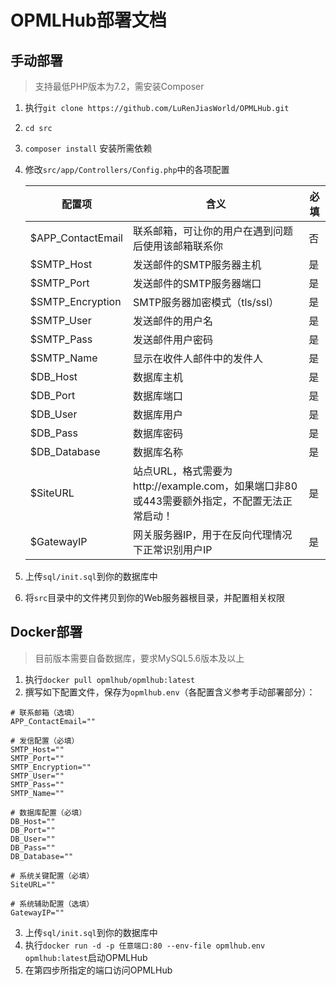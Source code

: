 # OPMLHub部署文档

## 手动部署

> 支持最低PHP版本为7.2，需安装Composer

1. 执行`git clone https://github.com/LuRenJiasWorld/OPMLHub.git`

2. `cd src`

3. `composer install` 安装所需依赖

4. 修改`src/app/Controllers/Config.php`中的各项配置

   | 配置项            | 含义                                                         | 必填 |
   | ----------------- | ------------------------------------------------------------ | ---- |
   | $APP_ContactEmail | 联系邮箱，可让你的用户在遇到问题后使用该邮箱联系你           | 否   |
   | $SMTP_Host        | 发送邮件的SMTP服务器主机                                     | 是   |
   | $SMTP_Port        | 发送邮件的SMTP服务器端口                                     | 是   |
   | $SMTP_Encryption  | SMTP服务器加密模式（tls/ssl）                                | 是   |
   | $SMTP_User        | 发送邮件的用户名                                             | 是   |
   | $SMTP_Pass        | 发送邮件用户密码                                             | 是   |
   | $SMTP_Name        | 显示在收件人邮件中的发件人                                   | 是   |
   | $DB_Host          | 数据库主机                                                   | 是   |
   | $DB_Port          | 数据库端口                                                   | 是   |
   | $DB_User          | 数据库用户                                                   | 是   |
   | $DB_Pass          | 数据库密码                                                   | 是   |
   | $DB_Database      | 数据库名称                                                   | 是   |
   | $SiteURL          | 站点URL，格式需要为http://example.com，如果端口非80或443需要额外指定，不配置无法正常启动！ | 是   |
   | $GatewayIP        | 网关服务器IP，用于在反向代理情况下正常识别用户IP             | 是   |

5. 上传`sql/init.sql`到你的数据库中

6. 将`src`目录中的文件拷贝到你的Web服务器根目录，并配置相关权限

## Docker部署

> 目前版本需要自备数据库，要求MySQL5.6版本及以上

1. 执行`docker pull opmlhub/opmlhub:latest`
2. 撰写如下配置文件，保存为`opmlhub.env`（各配置含义参考手动部署部分）：

```
# 联系邮箱（选填）
APP_ContactEmail=""

# 发信配置（必填）
SMTP_Host=""
SMTP_Port=""
SMTP_Encryption=""
SMTP_User=""
SMTP_Pass=""
SMTP_Name=""

# 数据库配置（必填）
DB_Host=""
DB_Port=""
DB_User=""
DB_Pass=""
DB_Database=""

# 系统关键配置（必填）
SiteURL=""

# 系统辅助配置（选填）
GatewayIP=""
```

3. 上传`sql/init.sql`到你的数据库中
4. 执行`docker run -d -p 任意端口:80 --env-file opmlhub.env opmlhub:latest`启动OPMLHub
5. 在第四步所指定的端口访问OPMLHub